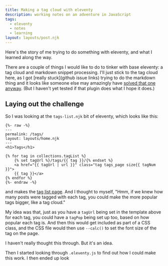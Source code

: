 ```yaml
---
title: Making a tag cloud with eleventy
description: working notes on an adventure in JavaScript
tags:
  - eleventy
  - notes
  - learning
layout: layouts/post.njk
---
```


Here's the story of me trying to do something with eleventy, and what I learned along the way.

There are a couple of things I would like to do to tinker with base eleventy: a tag cloud and markdown snippet processing. I'll just stick to the tag cloud here, as I got [really stuck](github issue links) trying to do the markdown thing and it looks like someone else may amazingly have [solved that one anyway](https://www.npmjs.com/package/eleventy-plugin-markdown-shortcode). (But I haven't yet tested if that plugin does what I hope it does.)

## Laying out the challenge
So I was looking at the `tags-list.njk` bit of eleventy, which looks like this:

```liquid
{%- raw -%}
---
permalink: /tags/
layout: layouts/home.njk
---
<h1>Tags</h1>

{% for tag in collections.tagList %}
	{% set tagUrl %}/tags/{{ tag }}/{% endset %}
	<a href="{{ tagUrl | url }}" class="tag tags_page size{{ tagNum }}">
	{{ tag }}</a>
{% endfor %}
{%- endraw -%}
```

and makes the [tag list page](/tags/). And I thought to myself, "Hmm, if we knew how many posts were tagged with each tag, you could make the more popular tags bigger, like a tag cloud."

My idea was that, just as you have a `tagUrl` being set in the template above for each tag, you could have a `tagPop` being set up too, based on how popular each tag is. And then this would get included as part of a CSS class, and the CSS file would then use `--calc()` to set the font size of the tag on the page.

I haven't really thought this through. But it's an idea.

Then I started looking through `.eleventy.js` to find out how I could make this work. I then ended up look
